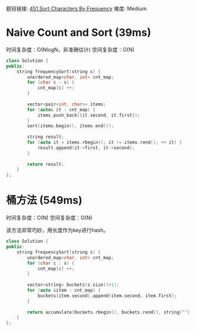 题目链接: [451.Sort Characters By Frequency][1]
难度: Medium

# Naive Count and Sort (39ms)
时间复杂度：O(NlogN，非准确估计) 
空间复杂度：O(N)

```cpp
class Solution {
public:
    string frequencySort(string s) {
        unordered_map<char, int> cnt_map;
        for (char c : s) {
            cnt_map[c] ++;
        }
        
        vector<pair<int, char>> items;
        for (auto& it : cnt_map) {
            items.push_back({it.second, it.first});
        }
        sort(items.begin(), items.end());
        
        string result;
        for (auto it = items.rbegin(); it != items.rend(); ++ it) {
            result.append(it->first, it->second);
        }
        
        return result;
    }
};
```

# 桶方法 (549ms)
时间复杂度：O(N)
空间复杂度：O(N)

该方法非常巧妙，用长度作为key进行hash。

```cpp
class Solution {
public:
    string frequencySort(string s) {
        unordered_map<char, int> cnt_map;
        for (char c : s) {
            cnt_map[c] ++;
        }
        
        vector<string> buckets(s.size()+1);
        for (auto &item : cnt_map) {
            buckets[item.second].append(item.second, item.first);
        }
        
        return accumulate(buckets.rbegin(), buckets.rend(), string(""));        
    }
};
```

[1]: https://leetcode.com/problems/sort-characters-by-frequency/
